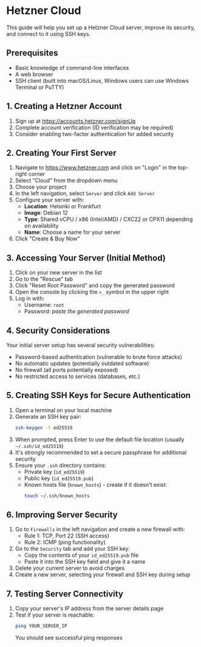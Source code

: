 # Hetzner Cloud

This guide will help you set up a Hetzner Cloud server, improve its security, and connect to it using SSH keys.

## Prerequisites

- Basic knowledge of command-line interfaces
- A web browser
- SSH client (built into macOS/Linux, Windows users can use Windows Terminal or PuTTY)

## 1. Creating a Hetzner Account

1. Sign up at https://accounts.hetzner.com/signUp
2. Complete account verification (ID verification may be required)
3. Consider enabling two-factor authentication for added security

## 2. Creating Your First Server

1. Navigate to https://www.hetzner.com and click on "Login" in the top-right corner
2. Select "Cloud" from the dropdown menu
3. Choose your project
4. In the left navigation, select `Server` and click `Add Server`
5. Configure your server with:
   - **Location**: Helsinki or Frankfurt
   - **Image**: Debian 12
   - **Type**: Shared vCPU / x86 (Intel/AMD) / CXC22 or CPX11 depending on availability
   - **Name**: Choose a name for your server
6. Click "Create & Buy Now"

## 3. Accessing Your Server (Initial Method)

1. Click on your new server in the list
2. Go to the "Rescue" tab
3. Click "Reset Root Password" and copy the generated password
4. Open the console by clicking the `>_` symbol in the upper right
5. Log in with:
   - Username: `root`
   - Password: _paste the generated password_

## 4. Security Considerations

Your initial server setup has several security vulnerabilities:

- Password-based authentication (vulnerable to brute force attacks)
- No automatic updates (potentially outdated software)
- No firewall (all ports potentially exposed)
- No restricted access to services (databases, etc.)

## 5. Creating SSH Keys for Secure Authentication

1. Open a terminal on your local machine
2. Generate an SSH key pair:
   ```bash
   ssh-keygen -t ed25519
   ```
3. When prompted, press Enter to use the default file location (usually `~/.ssh/id_ed25519`)
4. It's strongly recommended to set a secure passphrase for additional security
5. Ensure your `.ssh` directory contains:
   - Private key (`id_ed25519`)
   - Public key (`id_ed25519.pub`)
   - Known hosts file (`known_hosts`) - create if it doesn't exist:
     ```bash
     touch ~/.ssh/known_hosts
     ```

## 6. Improving Server Security

1. Go to `Firewalls` in the left navigation and create a new firewall with:
   - Rule 1: TCP, Port 22 (SSH access)
   - Rule 2: ICMP (ping functionality)
2. Go to the `Security` tab and add your SSH key:
   - Copy the contents of your `id_ed25519.pub` file
   - Paste it into the SSH key field and give it a name
3. Delete your current server to avoid charges
4. Create a new server, selecting your firewall and SSH key during setup

## 7. Testing Server Connectivity

1. Copy your server's IP address from the server details page
2. Test if your server is reachable:
   ```bash
   ping YOUR_SERVER_IP
   ```
   You should see successful ping responses
